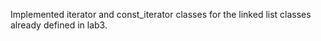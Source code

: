 Implemented iterator and const_iterator classes for the linked list classes already defined in lab3.
